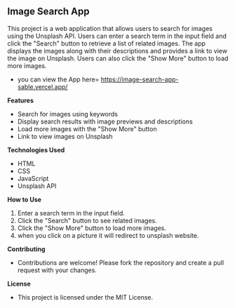 ## Image Search App

This project is a web application that allows users to search for images using the Unsplash API. Users can enter a search term in the input field and click the "Search" button to retrieve a list of related images. The app displays the images along with their descriptions and provides a link to view the image on Unsplash. Users can also click the "Show More" button to load more images.

- you can view the App here= https://image-search-app-sable.vercel.app/

**Features**
- Search for images using keywords
- Display search results with image previews and descriptions
- Load more images with the "Show More" button
- Link to view images on Unsplash

**Technologies Used**
- HTML
- CSS
- JavaScript
- Unsplash API

**How to Use**
1. Enter a search term in the input field.
2. Click the "Search" button to see related images.
3. Click the "Show More" button to load more images.
4. when you click on a picture it will redirect to unsplash website.

**Contributing**
- Contributions are welcome! Please fork the repository and create a pull request with your changes.

**License**
- This project is licensed under the MIT License.

